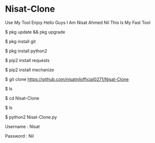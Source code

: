 # Nisat-Clone
Use My Tool Enjoy
Hello Guys I Am Nisat Ahmed Nil This Is My Fast Tool


$ pkg update && pkg upgrade

$ pkg install git

$ pkg install python2

$ pip2 install requests

$ pip2 install mechanize

$ git clone https://github.com/nisatnilofficial0271/Nisat-Clone

$ ls

$ cd Nisat-Clone

$ ls

$ python2 Nisat-Clone.py

Username : Nisat

Password : Nil
